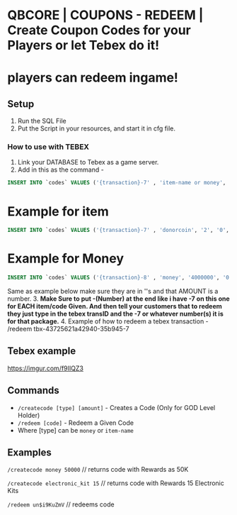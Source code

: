 # QBCORE | COUPONS - REDEEM | Create Coupon Codes for your Players or let Tebex do it! 
# players can redeem ingame!
## Setup
1. Run the SQL File 
2. Put the Script in your resources, and start it in cfg file. 
### How to use with TEBEX 
1. Link your DATABASE to Tebex as a game server.
2. Add in this as the command - 
```sql
INSERT INTO `codes` VALUES ('{transaction}-7' , 'item-name or money', 'AMOUNT', '0', 'TEBEX', NULL);
```
# Example for item
```sql
INSERT INTO `codes` VALUES ('{transaction}-7' , 'donorcoin', '2', '0', 'TEBEX', NULL);
```
# Example for Money
```sql
INSERT INTO `codes` VALUES ('{transaction}-8' , 'money', '4000000', '0', 'TEBEX', NULL);
```
Same as example below make sure they are in ''s and that AMOUNT is a number.
3. **Make Sure to put -(Number) at the end like i have -7 on this one for EACH item/code Given. And then tell your customers that to redeem they just type in the tebex transID and the -7 or whatever number(s) it is for that package.**
4. Example of how to redeem a tebex transaction - /redeem tbx-43725621a42940-35b945-7 

## Tebex example 
https://imgur.com/f9IIQZ3
## Commands
- `/createcode [type] [amount]` - Creates a Code (Only for GOD Level Holder)
- `/redeem [code]` - Redeem a Given Code
- Where [type] can be `money` or `item-name`

## Examples
`/createcode money 50000` // returns code with Rewards as 50K

`/createcode electronic_kit 15` // returns code with Rewards 15 Electronic Kits

`/redeem un$i9KuZmV` // redeems code

